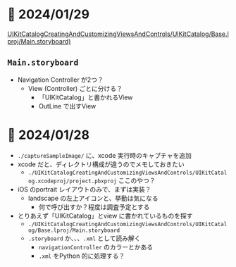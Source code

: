 # 📝 2024/01/29


[UIKitCatalogCreatingAndCustomizingViewsAndControls/UIKitCatalog/Base.lproj/Main.storyboard)](https://github.com/pome-ta/pystaUIKitCatalogChallenge/blob/main/UIKitCatalogCreatingAndCustomizingViewsAndControls/UIKitCatalog/Base.lproj/Main.storyboard)


## `Main.storyboard`

- Navigation Controller が2つ？
  - View (Controller) ごとに分ける？
    - 「UIKitCatalog」と書かれるView
    - OutLine で出すView


# 📝 2024/01/28

- `./captureSampleImage/` に、xcode 実行時のキャプチャを追加
- xcode だと、ディレクトリ構成が違うのでメモしておきたい
  - `./UIKitCatalogCreatingAndCustomizingViewsAndControls/UIKitCatalog.xcodeproj/project.pbxproj` ここのやつ？
- iOS のportrait レイアウトのみで、まずは実装？
  - landscape の左上アイコンと、挙動は気になる
    - 何で呼び出すか？程度は調査予定とする
- とりあえず「UIKitCatalog」とview に書かれているものを探す
  - `./UIKitCatalogCreatingAndCustomizingViewsAndControls/UIKitCatalog/Base.lproj/Main.storyboard`
  - `.storyboard` か、、、`.xml` として読み解く
    - `navigationController` のカラーとかある
    - `.xml` をPython 的に処理する？


